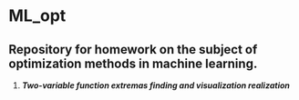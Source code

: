 # ML_opt
## Repository for homework on the subject of optimization methods in machine learning.
1. ***Two-variable function extremas finding and visualization realization***
